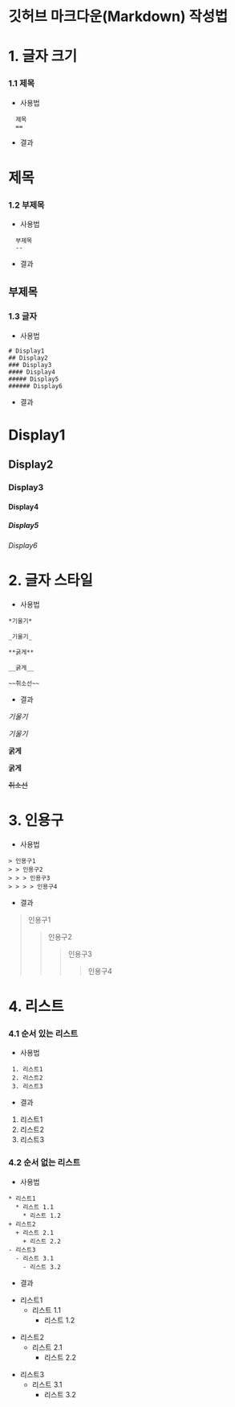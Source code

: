 깃허브 마크다운(Markdown) 작성법
==========================


# 1. 글자 크기

### 1.1 제목
- 사용법

```
  제목
  ==
```

- 결과

제목
==


### 1.2 부제목
- 사용법

```
  부제목
  --
```

- 결과

부제목
--


### 1.3 글자
- 사용법

```
# Display1
## Display2
### Display3
#### Display4
##### Display5
###### Display6
```
- 결과

# Display1
## Display2
### Display3
#### Display4
##### Display5
###### Display6


# 2. 글자 스타일
- 사용법

```
*기울기*

_기울기_

**굵게**

__굵게__

~~취소선~~
```

- 결과

*기울기*

_기울기_

**굵게**

__굵게__

~~취소선~~

# 3. 인용구
- 사용법

```
> 인용구1
> > 인용구2
> > > 인용구3
> > > > 인용구4
```

- 결과

> 인용구1
> > 인용구2
> > > 인용구3
> > > > 인용구4


# 4. 리스트
### 4.1 순서 있는 리스트
- 사용법

```
 1. 리스트1
 2. 리스트2
 3. 리스트3
```
- 결과

 1. 리스트1
 2. 리스트2
 3. 리스트3
 
 ### 4.2 순서 없는 리스트
 
- 사용법

```
* 리스트1
  * 리스트 1.1
    * 리스트 1.2
+ 리스트2
  + 리스트 2.1
    + 리스트 2.2
- 리스트3
  - 리스트 3.1
    - 리스트 3.2
```
- 결과

* 리스트1
  * 리스트 1.1
    * 리스트 1.2
+ 리스트2
  + 리스트 2.1
    + 리스트 2.2
- 리스트3
  - 리스트 3.1
    - 리스트 3.2
